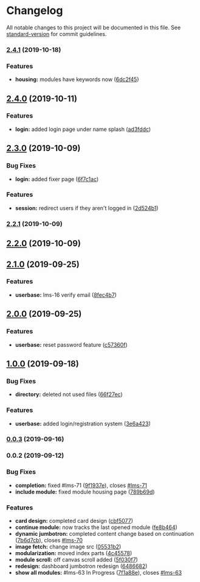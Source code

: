 # Changelog

All notable changes to this project will be documented in this file. See [standard-version](https://github.com/conventional-changelog/standard-version) for commit guidelines.

### [2.4.1](https://github.com/chef-danny-d/emsePortal/compare/v2.4.0...v2.4.1) (2019-10-18)


### Features

* **housing:** modules have keywords now ([6dc2f45](https://github.com/chef-danny-d/emsePortal/commit/6dc2f45))

## [2.4.0](https://github.com/chef-danny-d/emsePortal/compare/v2.3.0...v2.4.0) (2019-10-11)


### Features

* **login:** added login page under name splash ([ad3fddc](https://github.com/chef-danny-d/emsePortal/commit/ad3fddc))

## [2.3.0](https://github.com/chef-danny-d/emsePortal/compare/v2.2.1...v2.3.0) (2019-10-09)


### Bug Fixes

* **login:** added fixer page ([6f7c1ac](https://github.com/chef-danny-d/emsePortal/commit/6f7c1ac))


### Features

* **session:** redirect users if they aren't logged in ([2d524b1](https://github.com/chef-danny-d/emsePortal/commit/2d524b1))

### [2.2.1](https://github.com/chef-danny-d/emsePortal/compare/v2.2.0...v2.2.1) (2019-10-09)

## [2.2.0](https://github.com/chef-danny-d/emsePortal/compare/v2.1.0...v2.2.0) (2019-10-09)

## [2.1.0](https://github.com/chef-danny-d/emsePortal/compare/v2.0.0...v2.1.0) (2019-09-25)


### Features

* **userbase:** lms-16 verify email ([8fec4b7](https://github.com/chef-danny-d/emsePortal/commit/8fec4b7))

## [2.0.0](https://github.com/chef-danny-d/emsePortal/compare/v1.0.0...v2.0.0) (2019-09-25)


### Features

* **userbase:** reset password feature ([c57360f](https://github.com/chef-danny-d/emsePortal/commit/c57360f))

## [1.0.0](https://github.com/chef-danny-d/emsePortal/compare/v0.0.3...v1.0.0) (2019-09-18)


### Bug Fixes

* **directory:** deleted not used files ([66f27ec](https://github.com/chef-danny-d/emsePortal/commit/66f27ec))


### Features

* **userbase:** added login/registration system ([3e6a423](https://github.com/chef-danny-d/emsePortal/commit/3e6a423))

### [0.0.3](https://github.com/chef-danny-d/emsePortal/compare/v0.0.2...v0.0.3) (2019-09-16)

### 0.0.2 (2019-09-12)


### Bug Fixes

* **completion:** fixed #lms-71 ([9f1937e](https://github.com/chef-danny-d/emsePortal/commit/9f1937e)), closes [#lms-71](https://github.com/chef-danny-d/emsePortal/issues/lms-71)
* **include module:** fixed module housing page ([789b69d](https://github.com/chef-danny-d/emsePortal/commit/789b69d))


### Features

* **card design:** completed card design ([cbf5077](https://github.com/chef-danny-d/emsePortal/commit/cbf5077))
* **continue module:** now tracks the last opened module ([fe8b464](https://github.com/chef-danny-d/emsePortal/commit/fe8b464))
* **dynamic jumbotron:** completed content change based on continuation ([7b6d7cb](https://github.com/chef-danny-d/emsePortal/commit/7b6d7cb)), closes [#lms-70](https://github.com/chef-danny-d/emsePortal/issues/lms-70)
* **image fetch:** change image src ([05531b2](https://github.com/chef-danny-d/emsePortal/commit/05531b2))
* **modularization:** moved index parts ([4c45578](https://github.com/chef-danny-d/emsePortal/commit/4c45578))
* **module scroll:** off canvas scroll added ([5f030f7](https://github.com/chef-danny-d/emsePortal/commit/5f030f7))
* **redesign:** dashboard jumbotron redesign ([6486682](https://github.com/chef-danny-d/emsePortal/commit/6486682))
* **show all modules:** #lms-63 In Progress ([7f1a88e](https://github.com/chef-danny-d/emsePortal/commit/7f1a88e)), closes [#lms-63](https://github.com/chef-danny-d/emsePortal/issues/lms-63)
